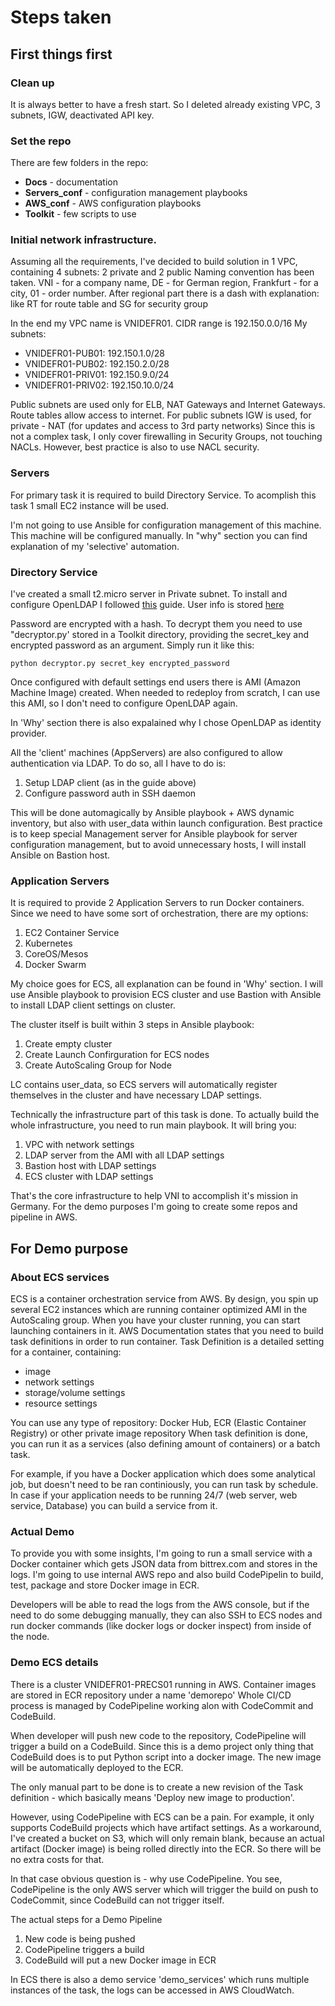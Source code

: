 # Steps taken

## First things first

### Clean up

It is always better to have a fresh start.
So I deleted already existing VPC, 3 subnets, IGW, deactivated API key.

### Set the repo

There are few folders in the repo:
* **Docs** - documentation
* **Servers_conf** - configuration management playbooks
* **AWS_conf** - AWS configuration playbooks
* **Toolkit** - few scripts to use

### Initial network infrastructure.

Assuming all the requirements, I've decided to build solution in 1 VPC, containing 4 subnets: 2 private and 2 public
Naming convention has been taken. VNI - for a company name, DE - for German region, Frankfurt - for a city, 01 - order number. After regional part there is a dash with explanation: like RT for route table and SG for security group

In the end my VPC name is VNIDEFR01. CIDR range is 192.150.0.0/16
My subnets:
* VNIDEFR01-PUB01:  192.150.1.0/28
* VNIDEFR01-PUB02:  192.150.2.0/28
* VNIDEFR01-PRIV01: 192.150.9.0/24
* VNIDEFR01-PRIV02: 192.150.10.0/24

Public subnets are used only for ELB, NAT Gateways and Internet Gateways.
Route tables allow access to internet. For public subnets IGW is used, for private - NAT (for updates and access to 3rd party networks)
Since this is not a complex task, I only cover firewalling in Security Groups, not touching NACLs.
However, best practice is also to use NACL security.


### Servers

For primary task it is required to build Directory Service.
To acomplish this task 1 small EC2 instance will be used.

I'm not going to use Ansible for configuration management of this machine. This machine will be configured manually. In "why" section you can find explanation of my 'selective' automation.


### Directory Service

I've created a small t2.micro server in Private subnet.
To install and configure OpenLDAP I followed [this](http://www.itskarma.wtf/openldap-on-ec2/) guide.
User info is stored [here](https://github.com/ThomasSt0rm/VNI/blob/master/Docs/Users.md)

Password are encrypted with a hash. To decrypt them you need to use "decryptor.py' stored in a Toolkit directory, providing the secret_key and encrypted password as an argument.
Simply run it like this:

` python decryptor.py secret_key encrypted_password `

Once configured with default settings end users there is AMI (Amazon Machine Image) created. When needed to redeploy from scratch, I can use this AMI, so I don't need to configure OpenLDAP again.

In 'Why' section there is also expalained why I chose OpenLDAP as identity provider.

All the 'client' machines (AppServers) are also configured to allow authentication via LDAP.
To do so, all I have to do is:
1. Setup LDAP client (as in the guide above)
2. Configure password auth in SSH daemon

This will be done automagically by Ansible playbook + AWS dynamic inventory, but also with user_data within launch configuration.
Best practice is to keep special Management server for Ansible playbook for server configuration management, but to avoid unnecessary hosts, I will install Ansible on Bastion host.


### Application Servers

It is required to provide 2 Application Servers to run Docker containers.
Since we need to have some sort of orchestration, there are my options:
1. EC2 Container Service
2. Kubernetes
3. CoreOS/Mesos
4. Docker Swarm

My choice goes for ECS, all explanation can be found in 'Why' section.
I will use Ansible playbook to provision ECS cluster and use Bastion with Ansible to install LDAP client settings on cluster.

The cluster itself is built within 3 steps in Ansible playbook:
1. Create empty cluster
2. Create Launch Confirguration for ECS nodes
3. Create AutoScaling Group for Node


LC contains user_data, so ECS servers will automatically register themselves in the cluster and have necessary LDAP settings.

Technically the infrastructure part of this task is done.
To actually build the whole infrastructure, you need to run main playbook.
It will bring you:
1. VPC with network settings
2. LDAP server from the AMI with all LDAP settings
3. Bastion host with LDAP settings
4. ECS cluster with LDAP settings

That's the core infrastructure to help VNI to accomplish it's mission in Germany.
For the demo purposes I'm going to create some repos and pipeline in AWS.



## For Demo purpose

### About ECS services

ECS is a container orchestration service from AWS. By design, you spin up several EC2 instances which are running container optimized AMI in the AutoScaling group.
When you have your cluster running, you can start launching containers in it. AWS Documentation states that you need to build task definitions in order to run container.
Task Definition is a detailed setting for a container, containing:
* image
* network settings
* storage/volume settings
* resource settings

You can use any type of repository: Docker Hub, ECR (Elastic Container Registry) or other private image repository
When task definition is done, you can run it as a services (also defining amount of containers) or a batch task.

For example, if you have a Docker application which does some analytical job, but doesn't need to be ran continiously, you can run task by schedule.
In case if your application needs to be running 24/7 (web server, web service, Database) you can build a service from it.

### Actual Demo

To provide you with some insights, I'm going to run a small service with a Docker container which gets JSON data from bittrex.com and stores in the logs.
I'm going to use internal AWS repo and also build CodePipelin to build, test, package and store Docker image in ECR.

Developers will be able to read the logs from the AWS console, but if the need to do some debugging manually, they can also SSH to ECS nodes and run docker commands (like docker logs or docker inspect) from inside of the node.

### Demo ECS details

There is a cluster VNIDEFR01-PRECS01 running in AWS.
Container images are stored in ECR repository under a name 'demorepo'
Whole CI/CD process is managed by CodePipeline working alon with CodeCommit and CodeBuild.

When developer will push new code to the repository, CodePipeline will trigger a build on a CodeBuild.
Since this is a demo project only thing that CodeBuild does is to put Python script into a docker image.
The new image will be automatically deployed to the ECR.

The only manual part to be done is to create a new revision of the Task definition - which basically means 'Deploy new image to production'.

However, using CodePipeline with ECS can be a pain. For example, it only supports CodeBuild projects which have artifact settings.
As a workaround, I've created a bucket on S3, which will only remain blank, because an actual artifact (Docker image) is being rolled directly into the ECR. So there will be no extra costs for that.

In that case obvious question is - why use CodePipeline. You see, CodePipeline is the only AWS server which will trigger the build on push to CodeCommit, since CodeBuild can not trigger itself.

The actual steps for a Demo Pipeline
1. New code is being pushed
2. CodePipeline triggers a build
3. CodeBuild will put a new Docker image in ECR

In ECS there is also a demo service 'demo_services' which runs multiple instances of the task, the logs can be accessed in AWS CloudWatch.